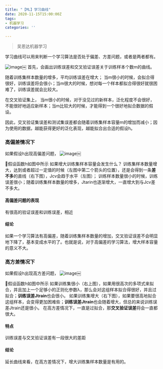 ```yaml
---
title: "【ML】学习曲线"
date: 2020-11-15T15:00:00Z
tags:
- 机器学习
categories: ''

---
```


> 吴恩达机器学习

学习曲线可以用来判断一个学习算法是否处于偏差、方差问题，或者是两者都有。


![image](https://cdn.sparkling.land/christy/images/DE8B1E9A-B641-4B7B-8A0F-DD117FD95039.jpg)￼
首先，会画出训练误差和交叉验证误差关于训练样本个数m的曲线。

随着训练集样本数量的增多，平均训练误差在增大；
当m很小的时候，会拟合得很好，训练误差将会很小；当m很大的时候，想对每一个样本都拟合得很好就很困难了，训练误差就会比较大。

在交叉验证集上，
当m很小的时候，对于没见过的新样本，泛化程度不会很好，不能很好地适应新样本；当m比较大的时候，才能得到一个很好地拟合数据的假设。

因此，交叉验证集误差和测试集误差都会随着训练集样本容量m的增加而减小；因为使用的数据，越能获得更好的泛化表现，越能拟合出合适的假设h。


### 高偏差情况下
如果假设h出现高偏差问题，
![image](https://cdn.sparkling.land/christy/images/9BA99851-4317-482F-B01D-6038CC9D94A0.jpg)￼

🌰假设函数h如图中所示
如果增大训练集样本容量会发生什么？
训练集样本数量增大，达到或者超过一定值的时候（左图中第二个箭头的位置），还是会得到一条**差不多**的直线（右下图），Jcv会趋于水平（左图）；
训练样本数量很小的时候，训练误差很小；随着训练集样本数量的增多，Jtarin也逐渐增大，一直增大到与Jcv差不多大。

#### 高偏差问题的表现
有很高的验证误差和训练误差，相近

#### 结论
如果一个学习算法有高偏差，随着训练集样本数量的增加，交叉验证误差不会明显地下降了，基本变成水平的了。也就是说，对于高偏差的学习算法，增大样本容量的意义不大。

### 高方差情况下

如果假设h出现高方差问题，
![image](https://cdn.sparkling.land/christy/images/816368DC-FECF-4A5C-AED3-530A13F1E6B5.jpg)￼

🌰假设函数h如图中所示
如果训练集很小（右上图），如果用很高次的多项式来拟合，并且加上一个足够小的正则化参数λ，那么会对这组样本拟合得很好，并且过拟合；**训练误差Jtrain**也会很小。
如果训练集增大（右下图），如果要很高地拟合这组样本，会变得更加困难些；**训练误差Jtrain**也会随着增大，但总的来说训练误差Jtrain还是很小。
在高方差情况下，一直是过拟合，那**交叉验证误差**将会一直都很大。
#### 特点
训练误差与交叉验证误差有一段很大的差距

#### 结论
延长曲线来看，在高方差情况下，增大训练集样本数量是有用的。